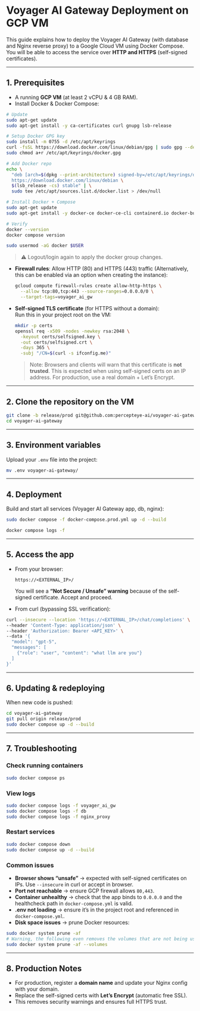 # Voyager AI Gateway Deployment on GCP VM

This guide explains how to deploy the Voyager AI Gateway (with database and Nginx reverse proxy) to a Google Cloud VM using Docker Compose.  
You will be able to access the service over **HTTP and HTTPS** (self-signed certificates).

---

## 1. Prerequisites

- A running **GCP VM** (at least 2 vCPU & 4 GB RAM).
- Install Docker & Docker Compose:

```bash
# Update
sudo apt-get update
sudo apt-get install -y ca-certificates curl gnupg lsb-release

# Setup Docker GPG key
sudo install -m 0755 -d /etc/apt/keyrings
curl -fsSL https://download.docker.com/linux/debian/gpg | sudo gpg --dearmor -o /etc/apt/keyrings/docker.gpg
sudo chmod a+r /etc/apt/keyrings/docker.gpg

# Add Docker repo
echo \
  "deb [arch=$(dpkg --print-architecture) signed-by=/etc/apt/keyrings/docker.gpg] \
  https://download.docker.com/linux/debian \
  $(lsb_release -cs) stable" | \
  sudo tee /etc/apt/sources.list.d/docker.list > /dev/null

# Install Docker + Compose
sudo apt-get update
sudo apt-get install -y docker-ce docker-ce-cli containerd.io docker-buildx-plugin docker-compose-plugin

# Verify
docker --version
docker compose version

sudo usermod -aG docker $USER
```

> ⚠️ Logout/login again to apply the docker group changes.

- **Firewall rules**: Allow HTTP (80) and HTTPS (443) traffic (Alternatively, this can be enabled via an option when creating the instance):

  ```bash
  gcloud compute firewall-rules create allow-http-https \
    --allow tcp:80,tcp:443 --source-ranges=0.0.0.0/0 \
    --target-tags=voyager_ai_gw
  ```

- **Self-signed TLS certificate** (for HTTPS without a domain):  
  Run this in your project root on the VM:

  ```bash
  mkdir -p certs
  openssl req -x509 -nodes -newkey rsa:2048 \
    -keyout certs/selfsigned.key \
    -out certs/selfsigned.crt \
    -days 365 \
    -subj "/CN=$(curl -s ifconfig.me)"
  ```

  > Note: Browsers and clients will warn that this certificate is **not trusted**. This is expected when using self-signed certs on an IP address. For production, use a real domain + Let’s Encrypt.

---

## 2. Clone the repository on the VM

```bash
git clone -b release/prod git@github.com:percepteye-ai/voyager-ai-gateway.git
cd voyager-ai-gateway
```

---

## 3. Environment variables

Upload your `.env` file into the project:

```bash
mv .env voyager-ai-gateway/
```

---

## 4. Deployment

Build and start all services (Voyager AI Gateway app, db, nginx):

```bash
sudo docker compose -f docker-compose.prod.yml up -d --build

docker compose logs -f
```

---

## 5. Access the app

- From your browser:

  ```
  https://<EXTERNAL_IP>/
  ```

  You will see a **“Not Secure / Unsafe” warning** because of the self-signed certificate. Accept and proceed.

- From curl (bypassing SSL verification):

```bash
curl --insecure --location 'https://<EXTERNAL_IP>/chat/completions' \
--header 'Content-Type: application/json' \
--header 'Authorization: Bearer <API_KEY>' \
--data '{
  "model": "gpt-5",
  "messages": [
    {"role": "user", "content": "what llm are you"}
  ]
}'
```

---

## 6. Updating & redeploying

When new code is pushed:

```bash
cd voyager-ai-gateway
git pull origin release/prod
sudo docker compose up -d --build
```

---

## 7. Troubleshooting

### Check running containers

```bash
sudo docker compose ps
```

### View logs

```bash
sudo docker compose logs -f voyager_ai_gw
sudo docker compose logs -f db
sudo docker compose logs -f nginx_proxy
```

### Restart services

```bash
sudo docker compose down
sudo docker compose up -d --build
```

### Common issues

- **Browser shows “unsafe”** → expected with self-signed certificates on IPs. Use `--insecure` in curl or accept in browser.
- **Port not reachable** → ensure GCP firewall allows `80,443`.
- **Container unhealthy** → check that the app binds to `0.0.0.0` and the healthcheck path in `docker-compose.yml` is valid.
- **.env not loading** → ensure it’s in the project root and referenced in `docker-compose.yml`.
- **Disk space issues** → prune Docker resources:

```bash
sudo docker system prune -af
# Warning, the following even removes the volumes that are not being used by running containers
sudo docker system prune -af --volumes
```

---

## 8. Production Notes

- For production, register a **domain name** and update your Nginx config with your domain.
- Replace the self-signed certs with **Let’s Encrypt** (automatic free SSL).
- This removes security warnings and ensures full HTTPS trust.
